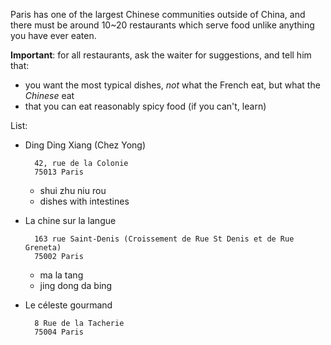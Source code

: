Paris has one of the largest Chinese communities outside of China, and there must be around 10~20 restaurants which serve food unlike anything you have ever eaten.

**Important**: for all restaurants, ask the waiter for suggestions, and tell him that:

- you want the most typical dishes, *not* what the French eat, but what the *Chinese* eat
- that you can eat reasonably spicy food (if you can't, learn)

List:

- Ding Ding Xiang (Chez Yong)

        42, rue de la Colonie
        75013 Paris

    - shui zhu niu rou
    - dishes with intestines

- La chine sur la langue

        163 rue Saint-Denis (Croissement de Rue St Denis et de Rue Greneta)
        75002 Paris 

    - ma la tang
    - jing dong da bing

- Le céleste gourmand

        8 Rue de la Tacherie
        75004 Paris
